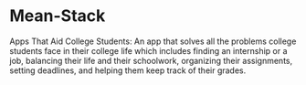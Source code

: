 # Mean-Stack
Apps That Aid College Students: An app that solves all the problems college students face in their college life which includes finding an internship or a job, balancing their life and their schoolwork,  organizing their assignments, setting deadlines, and helping them keep track of their grades.
